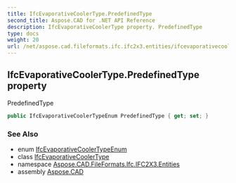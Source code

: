 ```yaml
---
title: IfcEvaporativeCoolerType.PredefinedType
second_title: Aspose.CAD for .NET API Reference
description: IfcEvaporativeCoolerType property. PredefinedType
type: docs
weight: 20
url: /net/aspose.cad.fileformats.ifc.ifc2x3.entities/ifcevaporativecoolertype/predefinedtype/
---
```

## IfcEvaporativeCoolerType.PredefinedType property

PredefinedType

```csharp
public IfcEvaporativeCoolerTypeEnum PredefinedType { get; set; }
```

### See Also

* enum [IfcEvaporativeCoolerTypeEnum](../../../aspose.cad.fileformats.ifc.ifc2x3.types/ifcevaporativecoolertypeenum/)
* class [IfcEvaporativeCoolerType](../)
* namespace [Aspose.CAD.FileFormats.Ifc.IFC2X3.Entities](../../ifcevaporativecoolertype/)
* assembly [Aspose.CAD](../../../)


